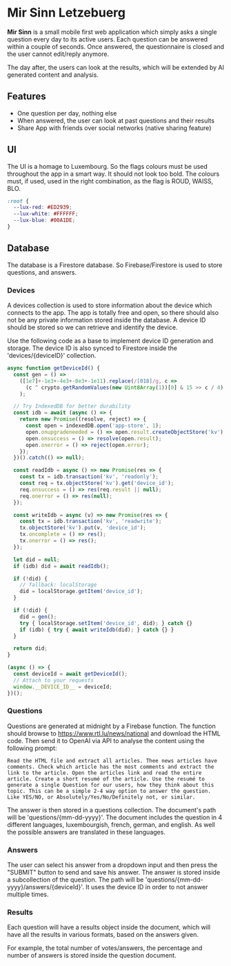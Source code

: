 # Mir Sinn Letzebuerg

**Mir Sinn** is a small mobile first web application which simply asks a single question every day to its active users. Each question can be answered within a couple of seconds. Once answered, the questionnaire is closed and the user cannot edit/reply anymore.

The day after, the users can look at the results, which will be extended by AI generated content and analysis.

## Features

- One question per day, nothing else
- When answered, the user can look at past questions and their results
- Share App with friends over social networks (native sharing feature)

## UI

The UI is a homage to Luxembourg. So the flags colours must be used throughout the app in a smart way. It should not look too bold. The colours must, if used, used in the right combination, as the flag is ROUD, WAISS, BLO.

```css
:root {
  --lux-red: #ED2939;
  --lux-white: #FFFFFF;
  --lux-blue: #00A1DE;
}
```

## Database

The database is a Firestore database. So Firebase/Firestore is used to store questions, and answers.

### Devices

A devices collection is used to store information about the device which connects to the app. The app is totally free and open, so there should also not be any private information stored inside the database. A device ID should be stored so we can retrieve and identify the device.

Use the following code as a base to implement device ID generation and storage. The device ID is also synced to Firestore inside the 'devices/{deviceID}' collection.

```js
async function getDeviceId() {
  const gen = () =>
    ([1e7]+-1e3+-4e3+-8e3+-1e11).replace(/[018]/g, c =>
      (c ^ crypto.getRandomValues(new Uint8Array(1))[0] & 15 >> c / 4).toString(16)
    );

  // Try IndexedDB for better durability
  const idb = await (async () => {
    return new Promise((resolve, reject) => {
      const open = indexedDB.open('app-store', 1);
      open.onupgradeneeded = () => open.result.createObjectStore('kv');
      open.onsuccess = () => resolve(open.result);
      open.onerror = () => reject(open.error);
    });
  })().catch(() => null);

  const readIdb = async () => new Promise(res => {
    const tx = idb.transaction('kv', 'readonly');
    const req = tx.objectStore('kv').get('device_id');
    req.onsuccess = () => res(req.result || null);
    req.onerror = () => res(null);
  });

  const writeIdb = async (v) => new Promise(res => {
    const tx = idb.transaction('kv', 'readwrite');
    tx.objectStore('kv').put(v, 'device_id');
    tx.oncomplete = () => res();
    tx.onerror = () => res();
  });

  let did = null;
  if (idb) did = await readIdb();

  if (!did) {
    // fallback: localStorage
    did = localStorage.getItem('device_id');
  }

  if (!did) {
    did = gen();
    try { localStorage.setItem('device_id', did); } catch {}
    if (idb) { try { await writeIdb(did); } catch {} }
  }

  return did;
}

(async () => {
  const deviceId = await getDeviceId();
  // Attach to your requests
  window.__DEVICE_ID__ = deviceId;
})();
```

### Questions

Questions are generated at midnight by a Firebase function. The function should browse to https://www.rtl.lu/news/national and download the HTML code. Then send it to OpenAI via API to analyse the content using the following prompt:

```prompt
Read the HTML file and extract all articles. Thee news articles have comments. Check which article has the most comments and extract the link to the article. Open the articles link and read the entire article. Create a short resumé of the article. Use the resumé to generate a single Question for our users, how they think about this topic. This can be a simple 2-4 way option to answer the question. Like YES/NO, or Absolutely/Yes/No/Definitely not, or similar.
```

The answer is then stored in a questions collection. The document's path will be 'questions/{mm-dd-yyyy}'. The document includes the question in 4 different languages, luxembourgish, french, german, and english. As well the possible answers are translated in these languages.

### Answers

The user can select his answer from a dropdown input and then press the "SUBMIT" button to send and save his answer. The answer is stored inside a subcollection of the question. The path will be 'questions/{mm-dd-yyyy}/answers/{deviceId}'. It uses the device ID in order to not answer multiple times.

### Results

Each question will have a results object inside the document, which will have all the results in various formats, based on the answers given.

For example, the total number of votes/answers, the percentage and number of answers is stored inside the question document.
